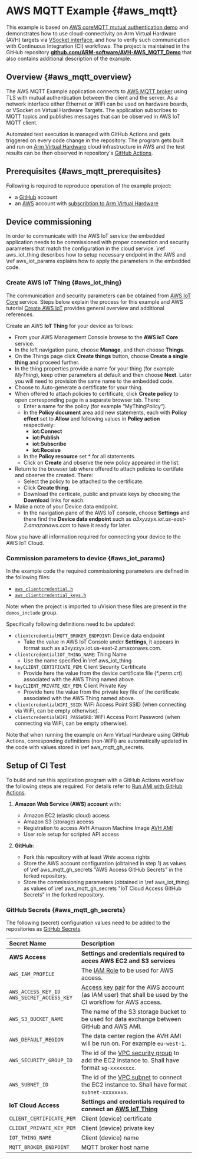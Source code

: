 # AWS MQTT Example {#aws_mqtt}

This example is based on [AWS coreMQTT mutual authentication demo](https://docs.aws.amazon.com/freertos/latest/userguide/mqtt-demo-ma.html) and demonstrates how to use cloud-connectivity on Arm Virtual Hardware (AVH) targets via [VSocket interface](../../simulation/html/group__arm__vsocket.html), and how to verify such communication with Continuous Integration (CI) workflows. The project is maintained in the GitHub repository [**github.com/ARM-software/AVH-AWS_MQTT_Demo**](https://github.com/ARM-software/AVH-AWS_MQTT_Demo) that also contains additional description of the example.

## Overview {#aws_mqtt_overview}

The AWS MQTT Example application connects to [AWS MQTT broker](https://docs.aws.amazon.com/en_en/iot/latest/developerguide/mqtt.html) using TLS with mutual authentication between the client and the server. As a network interface either Ethernet or WiFi can be used on hardware boards, or VSocket on Virtual Hardware Targets. The application subscribes to MQTT topics and publishes messages that can be observed in AWS IoT MQTT client.

Automated test execution is managed with GitHub Actions and gets triggered on
every code change in the repository. The program gets built and run on [Arm
Virtual Hardware](https://www.arm.com/products/development-tools/simulation/virtual-hardware) cloud infrastructure in AWS and the test results can
be then observed in repository's [GitHub Actions](https://github.com/ARM-software/AVH-GetStarted/actions).

## Prerequisites {#aws_mqtt_prerequisites}

Following is required to reproduce operation of the example project:

* a [GitHub](https://github.com/) account
* an [AWS](https://aws.amazon.com/) account with [subscribtion to Arm Virtual Hardware](../../infrastructure/html/AWS.html#Subscribe)

## Device commissioning

In order to communicate with the AWS IoT service the embedded application needs to be commissioned with proper connection and security parameters that match the configuration in the cloud service. \ref aws_iot_thing describes how to setup necessary endpoint in the AWS and \ref aws_iot_params explains how to apply the parameters in the embedded code.

### Create AWS IoT Thing {#aws_iot_thing}

The communication and security parameters can be obtained from [AWS IoT Core](https://aws.amazon.com/iot-core/) service. Steps below explain the process for this example and AWS tutorial [Create AWS IoT](https://docs.aws.amazon.com/iot/latest/developerguide/create-iot-resources.html) provides general overview and additional references.

Create an AWS **IoT Thing** for your device as follows:

- From your AWS Management Console browse to the **AWS IoT Core** service.
- In the left navigation pane, choose **Manage**, and then choose **Things**.
- On the Things page click **Create things** button, choose **Create a single thing** and proceed further.
- In the thing properties provide a name for your thing (for example *MyThing*), keep other parameters at default and then choose **Next**. Later you will need to provision the same name to the embedded code.
- Choose to Auto-generate a certificate for your thing.
- When offered to attach policies to certificate, click **Create policy** to open corresponding page in a separate browser tab. There:
  - Enter a name for the policy (for example “MyThingPolicy”).
  - In the **Policy document** area add new statements, each with **Policy effect** set to **Allow** and following values in **Policy action** respectively:
    - **iot:Connect**
    - **iot:Publish**
    - **iot:Subscribe**
    - **iot:Receive**
  - In the **Policy resource** set * for all statements.
  - Click on **Create** and observe the new policy appeared in the list.
- Return to the browser tab where offered to attach policies to certifate and observe the created. There:
  - Select the policy to be attached to the certificate.
  - Click **Create thing**.
  - Download the certicate, public and private keys by choosing the **Download** links for each.
- Make a note of your Device data endpoint.
  - In the navigation pane of the AWS IoT console, choose **Settings** and there find the  **Device data endpoint** such as *a3xyzzyx.iot.us-east-2.amazonaws.com* to have it ready for later.

Now you have all information required for connecting your device to the AWS IoT Cloud.

### Commission parameters to device {#aws_iot_params}

In the example code the required commissioning parameters are defined in the following files:

- [`aws_clientcredential.h`](https://github.com/ARM-software/AVH-AWS_MQTT_Demo/blob/main/amazon-freertos/demos/include/aws_clientcredential.h)
- [`aws_clientcredential_keys.h`](https://github.com/ARM-software/AVH-AWS_MQTT_Demo/blob/main/amazon-freertos/demos/include/aws_clientcredential_keys.h)

Note: when the project is imported to uVision these files are present in the `demos_include` group.

Specifically following definitions need to be updated:
- `clientcredentialMQTT_BROKER_ENDPOINT`: Device data endpoint
  - Take the value in AWS IoT Console under **Settings**, it appears in format such as a3xyzzyx.iot.us-east-2.amazonaws.com.
- `clientcredentialIOT_THING_NAME`: Thing Name
  - Use the name specified in \ref aws_iot_thing
- `keyCLIENT_CERTIFICATE_PEM`: Client Security Certificate
  - Provide here the value from the device certificate file (*\*.perm.crt*) associated with the AWS Thing named above.
- `keyCLIENT_PRIVATE_KEY_PEM`: Client Private Key
  - Provide here the value from the private key file of the certificate associated with the AWS Thing named above.
- `clientcredentialWIFI_SSID`: WiFi Access Point SSID (when connecting via WiFi, can be empty otherwise).
- `clientcredentialWIFI_PASSWORD`: WiFi Access Point Password (when connecting via WiFi, can be empty otherwise).

Note that when running the example on Arm Virtual Hardware using GitHub Actions, corresponding definitions (non-WiFi) are automatically updated in the code with values stored in \ref aws_mqtt_gh_secrets.

## Setup of CI Test

To build and run this application program with a GitHub Actions workflow the following steps are required. For details refer to [Run AMI with GitHub Actions](https://arm-software.github.io/AVH/main/infrastructure/html/run_ami_github.html).

1. **Amazon Web Service (AWS) account** with:
    - Amazon EC2 (elastic cloud) access
    - Amazon S3 (storage) access
    - Registration to access AVH Amazon Machine Image [AVH AMI](https://aws.amazon.com/marketplace/search/results?searchTerms=Arm+Virtual+Hardware)
    - User role setup for scripted API access

2. **GitHub**:
    - Fork this repository with at least _Write_ access rights
    - Store the AWS account configuration (obtained in step 1) as values of \ref aws_mqtt_gh_secrets "AWS Access GitHub Secrets" in the forked repository.
    - Store the commissioning parameters (obtained in \ref aws_iot_thing) as values of \ref aws_mqtt_gh_secrets "IoT Cloud Access GitHub Secrets" in the forked repository.

### GitHub Secrets {#aws_mqtt_gh_secrets}

The following (secret) configuration values need to be added to the repositories as [GitHub Secrets](https://docs.github.com/en/actions/security-guides/encrypted-secrets).

Secret Name                    | Description
:------------------------------|:--------------------
**AWS Access**                 | **Settings and credentials required to acces AWS EC2 and S3 services**
`AWS_IAM_PROFILE`              | The [IAM Role](https://docs.aws.amazon.com/IAM/latest/UserGuide/id_roles_use.html) to be used for AWS access.
`AWS_ACCESS_KEY_ID`<br>`AWS_SECRET_ACCESS_KEY`      | [Access key pair](https://docs.aws.amazon.com/IAM/latest/UserGuide/id_credentials_access-keys.html) for the AWS account (as IAM user) that shall be used by the CI workflow for AWS access.
`AWS_S3_BUCKET_NAME`           | The name of the S3 storage bucket to be used for data exchange between GitHub and AWS AMI.
`AWS_DEFAULT_REGION`           | The data center region the AVH AMI will be run on. For example `eu-west-1`.
`AWS_SECURITY_GROUP_ID`        | The id of the [VPC security group](https://docs.aws.amazon.com/vpc/latest/userguide/VPC_SecurityGroups.html) to add the EC2 instance to. Shall have format `sg-xxxxxxxx`.
`AWS_SUBNET_ID`                | The id of the [VPC subnet](https://docs.aws.amazon.com/vpc/latest/userguide/working-with-vpcs.html#view-subnet) to connect the EC2 instance to. Shall have format `subnet-xxxxxxxx`.
**IoT Cloud Access**           | **Settings and credentials required to connect an [AWS IoT Thing](https://github.com/MDK-Packs/Documentation/tree/master/AWS_Thing)**
`CLIENT_CERTIFICATE_PEM`       | Client (device) certificate
`CLIENT_PRIVATE_KEY_PEM`       | Client (device) private key
`IOT_THING_NAME`               | Client  (device) name
`MQTT_BROKER_ENDPOINT`         | MQTT broker host name
